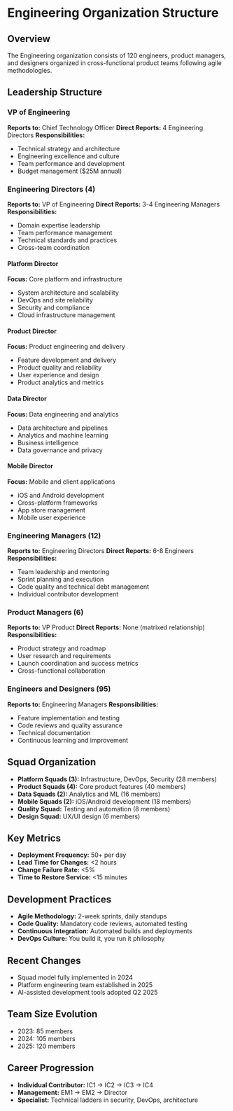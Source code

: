 # Engineering Organization Structure

## Overview
The Engineering organization consists of 120 engineers, product managers, and designers organized in cross-functional product teams following agile methodologies.

## Leadership Structure

### VP of Engineering
**Reports to:** Chief Technology Officer
**Direct Reports:** 4 Engineering Directors
**Responsibilities:**
- Technical strategy and architecture
- Engineering excellence and culture
- Team performance and development
- Budget management ($25M annual)

### Engineering Directors (4)
**Reports to:** VP of Engineering
**Direct Reports:** 3-4 Engineering Managers
**Responsibilities:**
- Domain expertise leadership
- Team performance management
- Technical standards and practices
- Cross-team coordination

#### Platform Director
**Focus:** Core platform and infrastructure
- System architecture and scalability
- DevOps and site reliability
- Security and compliance
- Cloud infrastructure management

#### Product Director
**Focus:** Product engineering and delivery
- Feature development and delivery
- Product quality and reliability
- User experience and design
- Product analytics and metrics

#### Data Director
**Focus:** Data engineering and analytics
- Data architecture and pipelines
- Analytics and machine learning
- Business intelligence
- Data governance and privacy

#### Mobile Director
**Focus:** Mobile and client applications
- iOS and Android development
- Cross-platform frameworks
- App store management
- Mobile user experience

### Engineering Managers (12)
**Reports to:** Engineering Directors
**Direct Reports:** 6-8 Engineers
**Responsibilities:**
- Team leadership and mentoring
- Sprint planning and execution
- Code quality and technical debt management
- Individual contributor development

### Product Managers (6)
**Reports to:** VP Product
**Direct Reports:** None (matrixed relationship)
**Responsibilities:**
- Product strategy and roadmap
- User research and requirements
- Launch coordination and success metrics
- Cross-functional collaboration

### Engineers and Designers (95)
**Reports to:** Engineering Managers
**Responsibilities:**
- Feature implementation and testing
- Code reviews and quality assurance
- Technical documentation
- Continuous learning and improvement

## Squad Organization
- **Platform Squads (3):** Infrastructure, DevOps, Security (28 members)
- **Product Squads (4):** Core product features (40 members)
- **Data Squads (2):** Analytics and ML (16 members)
- **Mobile Squads (2):** iOS/Android development (18 members)
- **Quality Squad:** Testing and automation (8 members)
- **Design Squad:** UX/UI design (6 members)

## Key Metrics
- **Deployment Frequency:** 50+ per day
- **Lead Time for Changes:** <2 hours
- **Change Failure Rate:** <5%
- **Time to Restore Service:** <15 minutes

## Development Practices
- **Agile Methodology:** 2-week sprints, daily standups
- **Code Quality:** Mandatory code reviews, automated testing
- **Continuous Integration:** Automated builds and deployments
- **DevOps Culture:** You build it, you run it philosophy

## Recent Changes
- Squad model fully implemented in 2024
- Platform engineering team established in 2025
- AI-assisted development tools adopted Q2 2025

## Team Size Evolution
- 2023: 85 members
- 2024: 105 members
- 2025: 120 members

## Career Progression
- **Individual Contributor:** IC1 → IC2 → IC3 → IC4
- **Management:** EM1 → EM2 → Director
- **Specialist:** Technical ladders in security, DevOps, architecture
